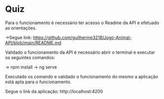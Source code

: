 # Quiz

Para o funcionamento é necessário ter acesso o Readme da API e efetuado as orientações. 

->Segue link: https://github.com/guilherme3218/Jogo-Animal-API/blob/main/README.md

Validado o funcionamento da API é necessário abrir o terminal e executar os seguintes comandos:

-> npm install 
-> ng serve

Executado os comando e validado o funcionamento do mesmo a aplicação está apta para o funcionamento.

Segue o link da aplicação: http://localhost:4200
